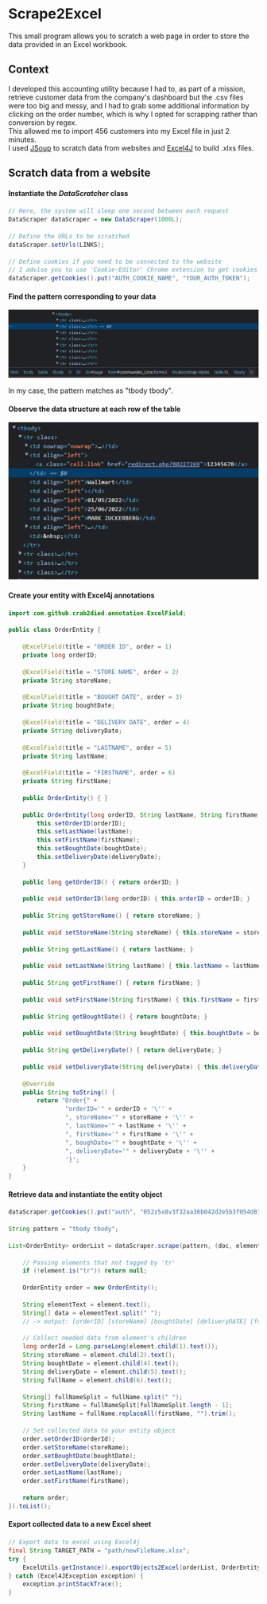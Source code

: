

<h1>Scrape2Excel</h1>
This small program allows you to scratch a web page in order to store the data
provided in an Excel workbook.

## Context
I developed this accounting utility because I had to, as part of a
mission, retrieve customer data from the company's dashboard but the
.csv files were too big and messy, and I had to grab some
additional information by clicking on the order number, which is why I
opted for scrapping rather than conversion by regex.
<br>
This allowed me to import 456 customers into my Excel file in just 2 minutes.
<br>I used <a href="https://github.com/jhy/jsoup" target="_blank">JSoup</a> to scratch data from websites and <a href="https://github.com/Crab2died/Excel4J" target="_blank">Excel4J</a> to build .xlxs files.

## Scratch data from a website

#### Instantiate the _DataScratcher_ class
```java
// Here, the system will sleep one second between each request
DataScraper dataScraper = new DataScraper(1000L);

// Define the URLs to be scratched
dataScraper.setUrls(LINKS);

// Define cookies if you need to be connected to the website
// I advise you to use 'Cookie-Editor' Chrome extension to get cookies
dataScraper.getCookies().put("AUTH_COOKIE_NAME", "YOUR_AUTH_TOKEN");
```

#### Find the pattern corresponding to your data
![](findpattern.jpg)

In my case, the pattern matches as "tbody tbody".

#### Observe the data structure at each row of the table
![](entitypattern.jpg)

#### Create your entity with Excel4j annotations
```java
import com.github.crab2died.annotation.ExcelField;

public class OrderEntity {

    @ExcelField(title = "ORDER ID", order = 1)
    private long orderID;

    @ExcelField(title = "STORE NAME", order = 2)
    private String storeName;

    @ExcelField(title = "BOUGHT DATE", order = 3)
    private String boughtDate;

    @ExcelField(title = "DELIVERY DATE", order = 4)
    private String deliveryDate;

    @ExcelField(title = "LASTNAME", order = 5)
    private String lastName;

    @ExcelField(title = "FIRSTNAME", order = 6)
    private String firstName;

    public OrderEntity() { }

    public OrderEntity(long orderID, String lastName, String firstName, String boughtDate, String deliveryDate) {
        this.setOrderID(orderID);
        this.setLastName(lastName);
        this.setFirstName(firstName);
        this.setBoughtDate(boughtDate);
        this.setDeliveryDate(deliveryDate);
    }

    public long getOrderID() { return orderID; }

    public void setOrderID(long orderID) { this.orderID = orderID; }

    public String getStoreName() { return storeName; }

    public void setStoreName(String storeName) { this.storeName = storeName; }

    public String getLastName() { return lastName; }

    public void setLastName(String lastName) { this.lastName = lastName; }

    public String getFirstName() { return firstName; }

    public void setFirstName(String firstName) { this.firstName = firstName; }

    public String getBoughtDate() { return boughtDate; }

    public void setBoughtDate(String boughtDate) { this.boughtDate = boughtDate; }

    public String getDeliveryDate() { return deliveryDate; }

    public void setDeliveryDate(String deliveryDate) { this.deliveryDate = deliveryDate; }

    @Override
    public String toString() {
        return "Order{" +
                "orderID='" + orderID + '\'' +
                ", storeName='" + storeName + '\'' +
                ", lastName='" + lastName + '\'' +
                ", firstName='" + firstName + '\'' +
                ", boughDate='" + boughtDate + '\'' +
                ", deliveryDate='" + deliveryDate + '\'' +
                '}';
    }
}
```

#### Retrieve data and instantiate the entity object
```java
dataScraper.getCookies().put("auth", "052z5x8v3f32aa36b042d2e5b3f054d8");

String pattern = "tbody tbody";

List<OrderEntity> orderList = dataScraper.scrape(pattern, (doc, element) -> {

    // Passing elements that not tagged by 'tr'
    if (!element.is("tr")) return null;
    
    OrderEntity order = new OrderEntity();
    
    String elementText = element.text();
    String[] data = elementText.split(" ");
    // -> output: [orderID] [storeName] [boughtDate] [deliveryDATE] [fullName]
    
    // Collect needed data from element's children
    long orderId = Long.parseLong(element.child(1).text());
    String storeName = element.child(2).text();
    String boughtDate = element.child(4).text();
    String deliveryDate = element.child(5).text();
    String fullName = element.child(6).text();
    
    String[] fullNameSplit = fullName.split(" ");
    String firstName = fullNameSplit[fullNameSplit.length - 1];
    String lastName = fullName.replaceAll(firstName, "").trim();
    
    // Set collected data to your entity object
    order.setOrderID(orderId);
    order.setStoreName(storeName);
    order.setBoughtDate(boughtDate);
    order.setDeliveryDate(deliveryDate);
    order.setLastName(lastName);
    order.setFirstName(firstName);

    return order;
}).toList();
```

#### Export collected data to a new Excel sheet
```java
// Export data to excel using Excel4j
final String TARGET_PATH = "path/newFileName.xlsx";
try {
    ExcelUtils.getInstance().exportObjects2Excel(orderList, OrderEntity.class, true, "YOUR SHEET NAME", true, TARGET_PATH);
} catch (Excel4JException exception) {
    exception.printStackTrace();
}
```
